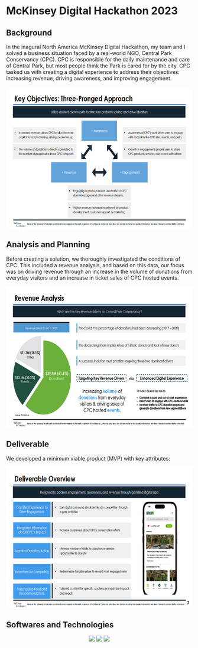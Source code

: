 # McKinsey Digital Hackathon 2023

## Background

In the inagural North America McKinsey Digital Hackathon, my team and I solved a business situation faced by a real-world NGO, Central Park Conservancy (CPC). CPC is responsible for the daily maintenance and care of Central Park, but most people think the Park is cared for by the city. CPC tasked us with creating a digital experience to address their objectives: increasing revenue, driving awareness, and improving engagement.

<div align="center">
  <img src="images/objectives.png" width="666" height="383">
</div>

## Analysis and Planning

Before creating a solution, we thoroughly investigated the conditions of CPC. This included a revenue analysis, and based on this data, our focus was on driving revenue through an increase in the volume of donations from everyday visitors and an increase in ticket sales of CPC hosted events.

<div align="center">
  <img src="images/revenueanalysis.png" width="666" height="383">
</div>

## Deliverable

We developed a minimum viable product (MVP) with key attributes:

<div align="center">
  <img src="images/overview.png" width="666" height="383">
</div>

## Softwares and Technologies

<div align="center">
  <img src ="https://img.shields.io/badge/react-%2320232a.svg?style=for-the-badge&logo=react&logoColor=%2361DAFB"/>
  <img src = "https://img.shields.io/badge/typescript-%23007ACC.svg?style=for-the-badge&logo=typescript&logoColor=white"/>
  <img src ="https://img.shields.io/badge/node.js-6DA55F?style=for-the-badge&logo=node.js&logoColor=white)DF1E"/>
</div>


